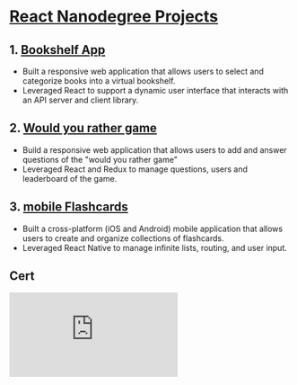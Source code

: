 # [React Nanodegree Projects](https://eu.udacity.com/course/react-nanodegree--nd019)

## 1. [Bookshelf App](https://github.com/BarbaraJoebstl/ReactBasics)
- Built a responsive web application that allows users to select and categorize books into a virtual bookshelf. 
- Leveraged React to support a dynamic user interface that interacts with an API server and client library.

## 2. [Would you rather game](https://github.com/BarbaraJoebstl/would-you-rather)
- Build a responsive web application that allows users to add and answer questions of the "would you rather game"
- Leveraged React and Redux to manage questions, users and leaderboard of the game.

## 3. [mobile Flashcards](https://github.com/BarbaraJoebstl/super-cards)
- Built a cross-platform (iOS and Android) mobile application that allows users to create and organize collections of flashcards. 
- Leveraged React Native to manage infinite lists, routing, and user input.

## Cert
![cert](https://github.com/BarbaraJoebstl/REACTND/files/3855556/react-nd.pdf)
